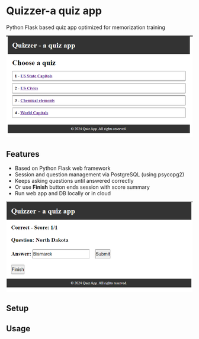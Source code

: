 # Quizzer-a quiz app

Python Flask based quiz app optimized for memorization training

![](./img/quiz0.png)

## Features
- Based on Python Flask web framework
- Session and question management via PostgreSQL (using psycopg2)
- Keeps asking questions until answered correctly
- Or use __Finish__ button ends session with score summary
- Run web app and DB locally or in cloud

![](./img/quiz.png)

## Setup

## Usage



